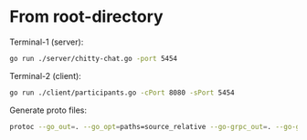 # From root-directory


Terminal-1 (server):

```bash
go run ./server/chitty-chat.go -port 5454
```

Terminal-2 (client):

```bash
go run ./client/participants.go -cPort 8080 -sPort 5454
```

Generate proto files:

```bash
protoc --go_out=. --go_opt=paths=source_relative --go-grpc_out=. --go-grpc_opt=paths=source_relative proto/proto.proto
```